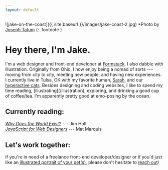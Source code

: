 ```yaml
---
layout: default
---
```


![jake-on-the-coast]({{ site.baseurl }}/images/jake-coast-2.jpg)
*Photo by <a href="http://www.josephtatum.com" target="_blank">Joseph Tatum</a>
{: .footnote }

<h1>Hey there, I'm Jake.</h1>
I'm a web designer and front-end developer at <a href="https://www.formstack.com" target="_blank">Formstack</a>. I also dabble with illustration. Originally from Ohio, I now enjoy being a nomad of sorts --- moving from city to city, meeting new people, and having new experiences. I currently live in Tulsa, OK with my favorite human, <a href="https://www.sparks-of-art.com" target="_blank">Sarah</a>, and our <a href="https://www.instagram.com/p/wm-FsonqsK/?taken-by=jacobrokaw" target="_blank">hyperactive cats</a>. Besides designing and coding websites, I like to spend my time reading, [illustrating](/illustration), exploring, and drinking a good cup of coffee/tea. I'm apparently pretty good at emo-posing by the ocean.

<h2>Currently reading:</h2>

<em><a href="https://www.amazon.com/Why-Does-World-Exist-Existential/dp/0871403595/ref=mt_paperback?_encoding=UTF8&me=" target="_blank">Why Does the World Exist?</a></em> --- Jim Holt
<br>
<em><a href="https://abookapart.com/products/javascript-for-web-designers" target="_blank">JavaScript for Web Designers</a></em> --- Mat Marquis

<h2>Let's work together:</h2>

If you're in need of a freelance front-end developer/designer or if you'd just like an [illustrated portrait of your pet(s)](/illustration), please don't hesitate to [reach out](mailto:jacobrokaw@gmail.com)!
